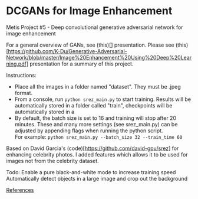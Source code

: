 # DCGANs for Image Enhancement
Metis Project #5 - Deep convolutional generative adversarial network for image enhancement

For a general overview of GANs, see (this)[] presentation. 
Please see (this)[https://github.com/K-Du/Generative-Adversarial-Network/blob/master/Image%20Enhancement%20Using%20Deep%20Learning.pdf] presentation for a summary of this project.


Instructions:  
- Place all the images in a folder named "dataset". They must be .jpeg format. 
- From a console, run `python srez_main.py` to start training. Results will be automatically stored in a folder called "train", checkpoints will be automatically stored in a 
- By default, the batch size is set to 16 and training will stop after 20 minutes. These and many more settings (see srez_main.py) can be adjusted by appending flags when running the python script.  
For example: `python srez_main.py --batch_size 32 --train_time 60 `


Based on David Garcia's (code)[https://github.com/david-gpu/srez] for enhancing celebrity photos. 
I added features which allows it to be used for images not from the celebrity dataset. 

Todo:
Enable a pure black-and-white mode to increase training speed
Automatically detect objects in a large image and crop out the background

[References](References.md)

